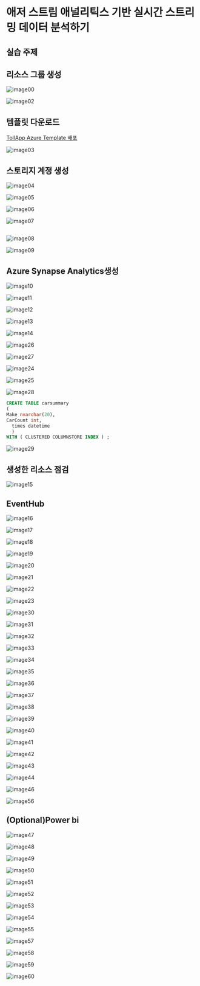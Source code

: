 # 애저 스트림 애널리틱스 기반 실시간 스트리밍 데이터 분석하기



## 실습 주제



## 리소스 그룹 생성

![image00](image00-167600859459237.png)

![image02](image02.png)





## 템플릿 다운로드

[TollApp Azure Template 배포](https://portal.azure.com/#create/Microsoft.Template/uri/https%3A%2F%2Fraw.githubusercontent.com%2FAzure%2Fazure-stream-analytics%2Fmaster%2FSamples%2FTollApp%2FVSProjects%2FTollAppDeployment%2Fazuredeploy.json)



![image03](image03-167600793124333.png)



## 스토리지 계정 생성

![image04](image04-167600862692739.png)

![image05](image05-167600866885641.png)

![image06](image06-167600874306843.png)

![image07](image07-167600879726345.png)

## 

![image08](image08-167601217967947.png)

![image09](image09-167601295043749.png)





## Azure Synapse Analytics생성



![image10](image10-167601309386851.png)

![image11](image11-167601312425253.png)

![image12](image12-167601317749255.png)

![image13](image13-167601321161057.png)

![image14](image14-167601332178959.png)

![image26](image26.png)

![image27](image27.png)







![image24](image24.png)



![image25](image25.png)



![image28](image28.png)



```SQL
CREATE TABLE carsummary   
(  
Make nvarchar(20),  
CarCount int,
  times datetime
  )
WITH ( CLUSTERED COLUMNSTORE INDEX ) ;
```

![image29](image29.png)





## 생성한 리소스 점검

![image15](image15-167601347058961.png)



## EventHub 

![image16](image16-167601388936063.png)

![image17](image17.png)

![image18](image18.png)

![image19](image19.png)

![image20](image20.png)



![image21](image21.png)

![image22](image22.png)



![image23](image23.png)



![image30](image30.png)

![image31](image31.png)

![image32](image32.png)

![image33](image33.png)





![image34](image34.png)



![image35](image35.png)

![image36](image36.png)

![image37](image37.png)

![image38](image38.png)



![image39](image39.png)





![image40](image40-167601888539691.png)



![image41](image41.png)



![image42](image42.png)



![image43](image43.png)



![image44](image44.png)

![image46](image46.png)



![image56](image56.png)









## (Optional)Power bi

![image47](image47.png)

![image48](image48.png)

![image49](image49.png)

![image50](image50.png)

![image51](image51.png)

![image52](image52.png)



![image53](image53.png)



![image54](image54.png)

![image55](image55.png)



![image57](image57.png)

![image58](image58.png)

![image59](image59.png)

![image60](image60.png)

